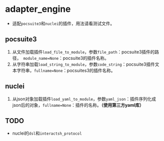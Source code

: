 # adapter_engine

- 适配`pocsuite3`和`nuclei`的插件，用法请看测试文件。

## pocsuite3

1. 从文件加载插件`load_file_to_module`，参数`file_path`：pocsuite3插件的路径，` module_name=None`：pocsuite3的插件名称。
2. 从字符串加载`load_string_to_module`，参数`code_string`：pocsuite3插件文本字符串，`fullname=None`：pocsuites3的插件名称。

## nuclei

1. 从json对象加载插件`load_yaml_to_module`，参数`yaml_json`：插件序列化成json后的对象，`fullname=None`：插件的名称。**（使用第三方yaml库）**

## TODO

- nuclei的`dsl`和`interactsh_protocol`

